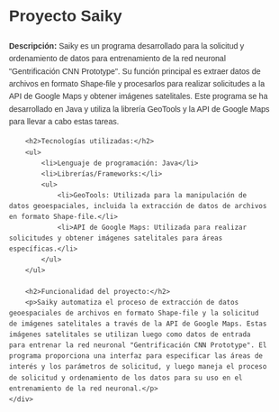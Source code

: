 <!DOCTYPE html>
<html lang="en">
<head>
    <meta charset="UTF-8">
    <meta name="viewport" content="width=device-width, initial-scale=1.0">
    <title>README - Saiky</title>
    <style>
        body {
            font-family: Arial, sans-serif;
            line-height: 1.6;
            color: #333;
        }
        .container {
            max-width: 800px;
            margin: auto;
            padding: 20px;
        }
        h1, h2 {
            color: #333;
        }
        p {
            margin-bottom: 15px;
        }
        ul {
            list-style-type: none;
            padding: 0;
        }
        ul li {
            margin-bottom: 10px;
        }
        ul li:before {
            content: '•';
            color: #007bff;
            display: inline-block;
            width: 1em;
            margin-left: -1em;
        }
    </style>
</head>
<body>
    <div class="container">
        <h1>Proyecto Saiky</h1>
        <p><strong>Descripción:</strong> Saiky es un programa desarrollado para la solicitud y ordenamiento de datos para entrenamiento de la red neuronal "Gentrificación CNN Prototype". Su función principal es extraer datos de archivos en formato Shape-file y procesarlos para realizar solicitudes a la API de Google Maps y obtener imágenes satelitales. Este programa se ha desarrollado en Java y utiliza la librería GeoTools y la API de Google Maps para llevar a cabo estas tareas.</p>
        
        <h2>Tecnologías utilizadas:</h2>
        <ul>
            <li>Lenguaje de programación: Java</li>
            <li>Librerías/Frameworks:</li>
            <ul>
                <li>GeoTools: Utilizada para la manipulación de datos geoespaciales, incluida la extracción de datos de archivos en formato Shape-file.</li>
                <li>API de Google Maps: Utilizada para realizar solicitudes y obtener imágenes satelitales para áreas específicas.</li>
            </ul>
        </ul>
        
        <h2>Funcionalidad del proyecto:</h2>
        <p>Saiky automatiza el proceso de extracción de datos geoespaciales de archivos en formato Shape-file y la solicitud de imágenes satelitales a través de la API de Google Maps. Estas imágenes satelitales se utilizan luego como datos de entrada para entrenar la red neuronal "Gentrificación CNN Prototype". El programa proporciona una interfaz para especificar las áreas de interés y los parámetros de solicitud, y luego maneja el proceso de solicitud y ordenamiento de los datos para su uso en el entrenamiento de la red neuronal.</p>
    </div>
</body>
</html>

